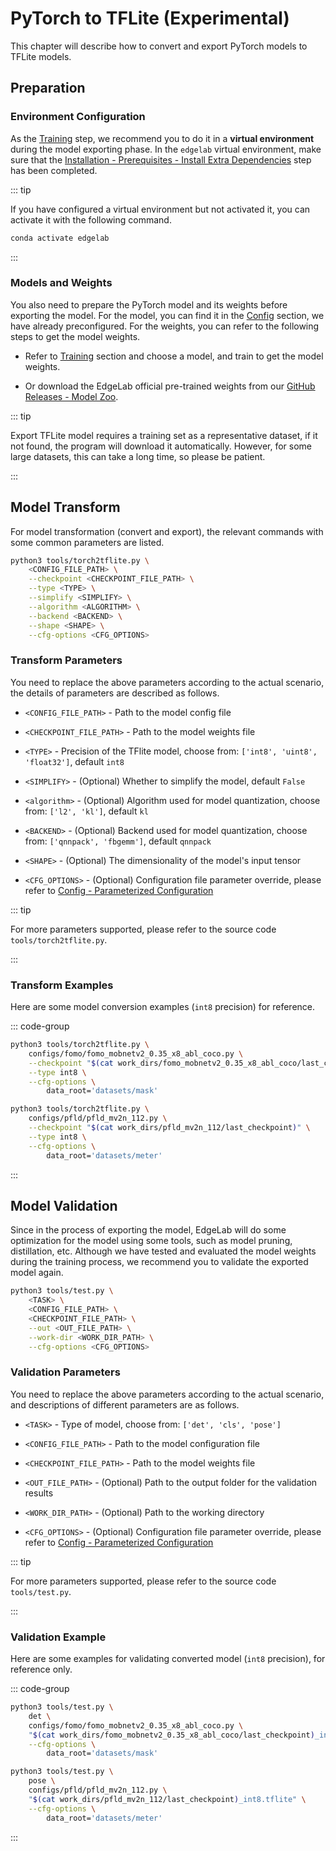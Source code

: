 # PyTorch to TFLite (Experimental)

This chapter will describe how to convert and export PyTorch models to TFLite models.


## Preparation

### Environment Configuration

As the [Training](../training/overview.md) step, we recommend you to do it in a **virtual environment** during the model exporting phase. In the `edgelab` virtual environment, make sure that the [Installation - Prerequisites - Install Extra Dependencies](../../introduction/installation#step-4-install-extra-dependencies-optional) step has been completed.

::: tip

If you have configured a virtual environment but not activated it, you can activate it with the following command.

```sh
conda activate edgelab
```

:::

### Models and Weights

You also need to prepare the PyTorch model and its weights before exporting the model. For the model, you can find it in the [Config](../config.md) section, we have already preconfigured. For the weights, you can refer to the following steps to get the model weights.

- Refer to [Training](../training/overview.md) section and choose a model, and train to get the model weights.

- Or download the EdgeLab official pre-trained weights from our [GitHub Releases - Model Zoo](https://github.com/Seeed-Studio/EdgeLab/releases/tag/model_zoo).

::: tip

Export TFLite model requires a training set as a representative dataset, if it not found, the program will download it automatically. However, for some large datasets, this can take a long time, so please be patient.

:::


## Model Transform

For model transformation (convert and export), the relevant commands with some common parameters are listed.

```sh
python3 tools/torch2tflite.py \
    <CONFIG_FILE_PATH> \
    --checkpoint <CHECKPOINT_FILE_PATH> \
    --type <TYPE> \
    --simplify <SIMPLIFY> \
    --algorithm <ALGORITHM> \
    --backend <BACKEND> \
    --shape <SHAPE> \
    --cfg-options <CFG_OPTIONS>
```

### Transform Parameters

You need to replace the above parameters according to the actual scenario, the details of parameters are described as follows.

- `<CONFIG_FILE_PATH>` - Path to the model config file

- `<CHECKPOINT_FILE_PATH>` - Path to the model weights file

- `<TYPE>` - Precision of the TFlite model, choose from: `['int8', 'uint8', 'float32']`, default `int8`

- `<SIMPLIFY>` - (Optional) Whether to simplify the model, default `False`

- `<algorithm>` - (Optional) Algorithm used for model quantization, choose from: `['l2', 'kl']`, default `kl`

- `<BACKEND>` - (Optional) Backend used for model quantization, choose from: `['qnnpack', 'fbgemm']`, default `qnnpack`

- `<SHAPE>` - (Optional) The dimensionality of the model's input tensor

- `<CFG_OPTIONS>` - (Optional) Configuration file parameter override, please refer to [Config - Parameterized Configuration](../config.md#parameterized-configuration)

::: tip

For more parameters supported, please refer to the source code `tools/torch2tflite.py`.

:::

### Transform Examples

Here are some model conversion examples (`int8` precision) for reference.

::: code-group

```sh [FOMO Model Conversion]
python3 tools/torch2tflite.py \
    configs/fomo/fomo_mobnetv2_0.35_x8_abl_coco.py \
    --checkpoint "$(cat work_dirs/fomo_mobnetv2_0.35_x8_abl_coco/last_checkpoint)" \
    --type int8 \
    --cfg-options \
        data_root='datasets/mask'
```

```sh [PFLD Model Conversion]
python3 tools/torch2tflite.py \
    configs/pfld/pfld_mv2n_112.py \
    --checkpoint "$(cat work_dirs/pfld_mv2n_112/last_checkpoint)" \
    --type int8 \
    --cfg-options \
        data_root='datasets/meter'
```

:::


## Model Validation

Since in the process of exporting the model, EdgeLab will do some optimization for the model using some tools, such as model pruning, distillation, etc. Although we have tested and evaluated the model weights during the training process, we recommend you to validate the exported model again.

```sh
python3 tools/test.py \
    <TASK> \
    <CONFIG_FILE_PATH> \
    <CHECKPOINT_FILE_PATH> \
    --out <OUT_FILE_PATH> \
    --work-dir <WORK_DIR_PATH> \
    --cfg-options <CFG_OPTIONS>
```

### Validation Parameters

You need to replace the above parameters according to the actual scenario, and descriptions of different parameters are as follows.

- `<TASK>` - Type of model, choose from: `['det', 'cls', 'pose']`

- `<CONFIG_FILE_PATH>` - Path to the model configuration file

- `<CHECKPOINT_FILE_PATH>` - Path to the model weights file

- `<OUT_FILE_PATH>` - (Optional) Path to the output folder for the validation results

- `<WORK_DIR_PATH>` - (Optional) Path to the working directory

- `<CFG_OPTIONS>` - (Optional) Configuration file parameter override, please refer to [Config - Parameterized Configuration](../config.md#parameterized-configuration)

::: tip

For more parameters supported, please refer to the source code `tools/test.py`.

:::

### Validation Example

Here are some examples for validating converted model (`int8` precision), for reference only.

::: code-group

```sh [FOMO Model Validation]
python3 tools/test.py \
    det \
    configs/fomo/fomo_mobnetv2_0.35_x8_abl_coco.py \
    "$(cat work_dirs/fomo_mobnetv2_0.35_x8_abl_coco/last_checkpoint)_int8.tflite" \
    --cfg-options \
        data_root='datasets/mask'
```

```sh [PFLD Model Validation]
python3 tools/test.py \
    pose \
    configs/pfld/pfld_mv2n_112.py \
    "$(cat work_dirs/pfld_mv2n_112/last_checkpoint)_int8.tflite" \
    --cfg-options \
        data_root='datasets/meter'
```

:::
